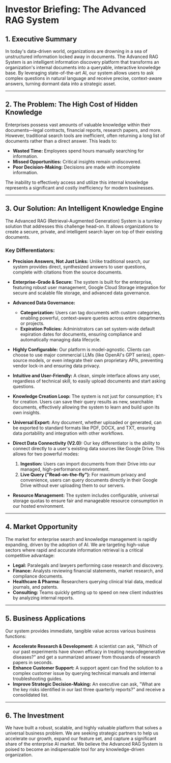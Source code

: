 # Investor Briefing: The Advanced RAG System

## 1. Executive Summary

In today's data-driven world, organizations are drowning in a sea of unstructured information locked away in documents. The Advanced RAG System is an intelligent information discovery platform that transforms an organization's internal documents into a queryable, interactive knowledge base. By leveraging state-of-the-art AI, our system allows users to ask complex questions in natural language and receive precise, context-aware answers, turning dormant data into a strategic asset.

---

## 2. The Problem: The High Cost of Hidden Knowledge

Enterprises possess vast amounts of valuable knowledge within their documents—legal contracts, financial reports, research papers, and more. However, traditional search tools are inefficient, often returning a long list of documents rather than a direct answer. This leads to:

*   **Wasted Time:** Employees spend hours manually searching for information.
*   **Missed Opportunities:** Critical insights remain undiscovered.
*   **Poor Decision-Making:** Decisions are made with incomplete information.

The inability to effectively access and utilize this internal knowledge represents a significant and costly inefficiency for modern businesses.

---

## 3. Our Solution: An Intelligent Knowledge Engine

The Advanced RAG (Retrieval-Augmented Generation) System is a turnkey solution that addresses this challenge head-on. It allows organizations to create a secure, private, and intelligent search layer on top of their existing documents.

### Key Differentiators:

*   **Precision Answers, Not Just Links:** Unlike traditional search, our system provides direct, synthesized answers to user questions, complete with citations from the source documents.
*   **Enterprise-Grade & Secure:** The system is built for the enterprise, featuring robust user management, Google Cloud Storage integration for secure and scalable file storage, and advanced data governance.
*   **Advanced Data Governance:**
    *   **Categorization:** Users can tag documents with custom categories, enabling powerful, context-aware queries across entire departments or projects.
    *   **Expiration Policies:** Administrators can set system-wide default expiration dates for documents, ensuring compliance and automatically managing data lifecycle.
*   **Highly Configurable:** Our platform is model-agnostic. Clients can choose to use major commercial LLMs (like OpenAI's GPT series), open-source models, or even integrate their own proprietary APIs, preventing vendor lock-in and ensuring data privacy.
*   **Intuitive and User-Friendly:** A clean, simple interface allows any user, regardless of technical skill, to easily upload documents and start asking questions.
*   **Knowledge Creation Loop:** The system is not just for consumption; it's for creation. Users can save their query results as new, searchable documents, effectively allowing the system to learn and build upon its own insights.
*   **Universal Export:** Any document, whether uploaded or generated, can be exported to standard formats like PDF, DOCX, and TXT, ensuring data portability and integration with other workflows.

*   **Direct Data Connectivity (V2.0):** Our key differentiator is the ability to connect directly to a user's existing data sources like Google Drive. This allows for two powerful modes:
    1.  **Ingestion:** Users can import documents from their Drive into our managed, high-performance environment.
    2.  **Live Query ("Read-on-the-fly"):** For maximum privacy and convenience, users can query documents directly in their Google Drive without ever uploading them to our servers.
*   **Resource Management:** The system includes configurable, universal storage quotas to ensure fair and manageable resource consumption in our hosted environment.



---

## 4. Market Opportunity

The market for enterprise search and knowledge management is rapidly expanding, driven by the adoption of AI. We are targeting high-value sectors where rapid and accurate information retrieval is a critical competitive advantage:

*   **Legal:** Paralegals and lawyers performing case research and discovery.
*   **Finance:** Analysts reviewing financial statements, market research, and compliance documents.
*   **Healthcare & Pharma:** Researchers querying clinical trial data, medical journals, and patents.
*   **Consulting:** Teams quickly getting up to speed on new client industries by analyzing internal reports.

---

## 5. Business Applications

Our system provides immediate, tangible value across various business functions:

*   **Accelerate Research & Development:** A scientist can ask, "Which of our past experiments have shown efficacy in treating neurodegenerative diseases?" and get a summarized answer from thousands of research papers in seconds.
*   **Enhance Customer Support:** A support agent can find the solution to a complex customer issue by querying technical manuals and internal troubleshooting guides.
*   **Improve Strategic Decision-Making:** An executive can ask, "What are the key risks identified in our last three quarterly reports?" and receive a consolidated list.

---

## 6. The Investment

We have built a robust, scalable, and highly valuable platform that solves a universal business problem. We are seeking strategic partners to help us accelerate our growth, expand our feature set, and capture a significant share of the enterprise AI market. We believe the Advanced RAG System is poised to become an indispensable tool for any knowledge-driven organization.
